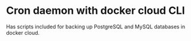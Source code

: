 # Cron daemon with docker cloud CLI

Has scripts included for backing up PostgreSQL and MySQL databases in docker cloud.
